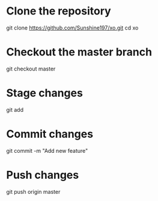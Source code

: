 # Clone the repository
git clone https://github.com/Sunshine197/xo.git
cd xo

# Checkout the master branch
git checkout master

# Stage changes
git add 

# Commit changes
git commit -m "Add new feature"

# Push changes
git push origin master